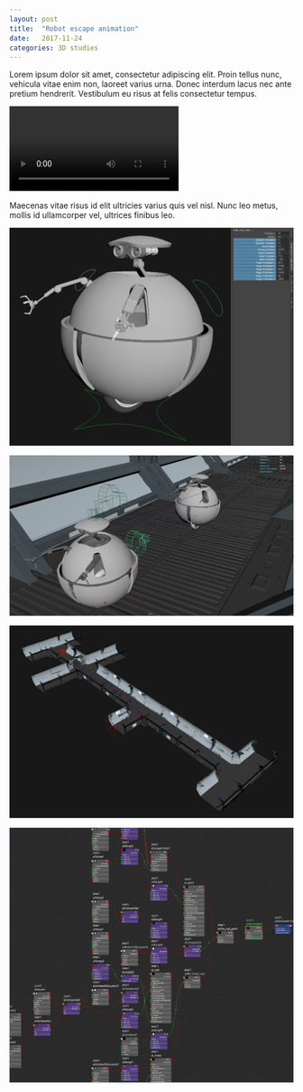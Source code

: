 ```yaml
---
layout: post
title:  "Robot escape animation"
date:   2017-11-24
categories: 3D studies
---
```

Lorem ipsum dolor sit amet, consectetur adipiscing elit. Proin tellus nunc, vehicula vitae enim non, laoreet varius urna. Donec interdum lacus nec ante pretium hendrerit. Vestibulum eu risus at felis consectetur tempus. 

<video class="embed-responsive"  controls>
	<source src="3D_video.mp4">
	Your browser does not support the video tag.
</video>

Maecenas vitae risus id elit ultricies varius quis vel nisl. Nunc leo metus, mollis id ullamcorper vel, ultrices finibus leo.

![](model_rig1.png)

![](model_rig2.png)

![](model_hallway1.png)

![](arnold_mat1.png)

